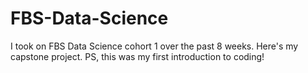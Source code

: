 # FBS-Data-Science
I took on FBS Data Science cohort 1 over the past 8 weeks. Here's my capstone project. PS, this was my first introduction to coding!
